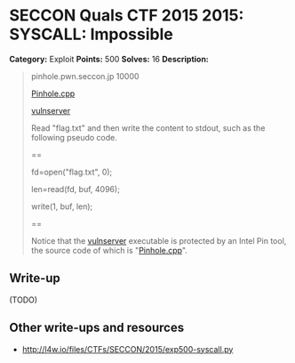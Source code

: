 # SECCON Quals CTF 2015 2015: SYSCALL: Impossible

**Category:** Exploit
**Points:** 500
**Solves:** 16
**Description:**

> pinhole.pwn.seccon.jp   10000
> 
> [Pinhole.cpp](./Pinhole.cpp)
> 
> [vulnserver](./vulnserver)
> 
> 
> Read "flag.txt" and then write the content to stdout, such as the following pseudo code.
> 
> ==
> 
> fd=open("flag.txt", 0);
> 
> len=read(fd, buf, 4096);
> 
> write(1, buf, len);
> 
> ==
> 
> 
> Notice that the [vulnserver](./vulnserver) executable is protected by an Intel Pin tool, the source code of which is "[Pinhole.cpp](./Pinhole.cpp)".


## Write-up

(TODO)

## Other write-ups and resources

* <http://l4w.io/files/CTFs/SECCON/2015/exp500-syscall.py>
